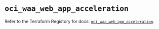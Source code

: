 # `oci_waa_web_app_acceleration`

Refer to the Terraform Registory for docs: [`oci_waa_web_app_acceleration`](https://registry.terraform.io/providers/oracle/oci/6.18.0/docs/resources/waa_web_app_acceleration).
